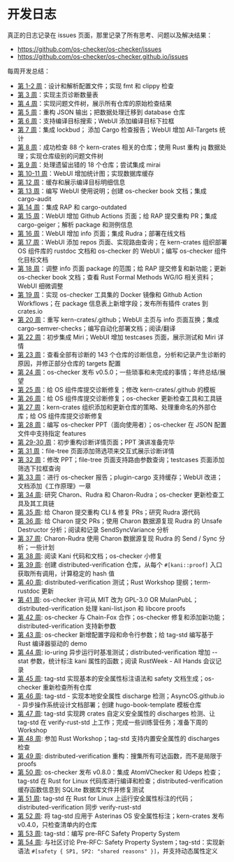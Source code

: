 # 开发日志

真正的日志记录在 issues 页面，那里记录了所有思考、问题以及解决结果：

* <https://github.com/os-checker/os-checker/issues>
* <https://github.com/os-checker/os-checker.github.io/issues>


每周开发总结：

- [第 1-2 周]：设计和解析配置文件；实现 fmt 和 clippy 检查
- [第 3 周]：实现主页诊断数量表
- [第 4 周]：实现问题文件树，展示所有仓库的原始检查结果
- [第 5 周]：重构 JSON 输出；把数据处理迁移到 database 仓库
- [第 6 周]：支持编译目标搜索；WebUI 添加编译目标下拉框
- [第 7 周]：集成 lockbud； 添加 Cargo 检查报告；WebUI 增加 All-Targets 统计
- [第 8 周]：成功检查 88 个 kern-crates 相关的仓库；使用 Rust 重构 jq 数据处理；实现仓库级别的问题文件树
- [第 9 周]：处理遗留出错的 18 个仓库；尝试集成 mirai
- [第 10-11 周]：WebUI 增加统计图；实现数据库缓存
- [第 12 周]：缓存和展示编译目标明细信息
- [第 13 周]：编写 WebUI 使用说明；创建 os-checker book 文档；集成 cargo-audit
- [第 14 周]：集成 RAP 和 cargo-outdated
- [第 15 周]：WebUI 增加 Github Actions 页面；给 RAP 提交重构 PR；集成 cargo-geiger；解析 package 和测例信息
- [第 16 周]：WebUI 增加 info 页面；集成 Rudra；部署在线文档
- [第 17 周]：WebUI 添加 repos 页面、实现路由查询；在 kern-crates 组织部署 OS 组件库的 rustdoc 文档和 os-checker 的 WebUI；编写 os-checker 组件化目标文档
- [第 18 周]：调整 info 页面 package 的范围；给 RAP 提交修复和新功能；更新 os-checker book 文档；查看 Rust Formal Methods WG/IG 相关资料；WebUI 细微调整
- [第 19 周]：实现 os-checker 工具集的 Docker 镜像和 Github Action Workflows；在 package 信息表上新增字段；发布所有插件 crates 到 crates.io
- [第 20 周]：重写 kern-crates/.github；WebUI 主页与 info 页面互换；集成 cargo-semver-checks；编写自动化部署文档；阅读/翻译
- [第 22 周]：初步集成 Miri；WebUI 增加 testcases 页面，展示测试和 Miri 详情
- [第 23 周]：查看全部有诊断的 143 个仓库的诊断信息，分析和记录产生诊断的原因，并修正部分仓库的 targets 配置
- [第 24 周]：os-checker 发布 v0.5.0；一些琐事和未完成的事情；年终总结/展望
- [第 25 周]：给 OS 组件库提交诊断修复；修改 kern-crates/.github 的模板
- [第 26 周]：给 OS 组件库提交诊断修复；os-checker 更新检查工具和工具链
- [第 27 周]：kern-crates 组织添加和更新仓库的策略、处理重命名的外部仓库；给 OS 组件库提交诊断修复
- [第 28 周]：编写 os-checker PPT（面向使用者）；os-checker 在 JSON 配置文件中支持指定 features
- [第 29-30 周]：初步重构诊断详情页面；PPT 演讲准备完毕
- [第 31 周]：file-tree 页面添加筛选项来交互式展示诊断详情
- [第 32 周]：修改 PPT；file-tree 页面支持路由参数查询；testcases 页面添加筛选下拉框查询
- [第 33 周]：进行 os-checker 报告；plugin-cargo 支持缓存；WebUI 改进；文档添加《工作原理》一章
- [第 34 周]: 研究 Charon、Rudra 和 Charon-Rudra；os-checker 更新检查工具及其工具链
- [第 35 周]: 给 Charon 提交重构 CLI & 修复 PRs；研究 Rudra 源代码
- [第 36 周]: 给 Charon 提交 PRs；使用 Charon 数据源复现 Rudra 的 Unsafe Destructor 分析；阅读和记录 SendSyncVariance 分析
- [第 37 周]: Charon-Rudra 使用 Charon 数据源复现 Rudra 的 Send / Sync 分析；一些计划
- [第 38 周]: 阅读 Kani 代码和文档；os-checker 小修复
- [第 39 周]: 创建 distributed-verification 仓库，从每个 `#[kani::proof]` 入口获取所有调用，计算稳定的 hash 值
- [第 40 周]: distributed-verification 测试；Rust Workshop 提纲；term-rustdoc 更新
- [第 41 周]: os-checker 许可从 MIT 改为 GPL-3.0 OR MulanPubL；distributed-verification 处理 kani-list.json 和 libcore proofs
- [第 42 周]: os-checker 与 Chain-Fox 合作；os-checker 修复和添加新功能；distributed-verification 支持新参数
- [第 43 周]: os-checker 新增配置字段和命令行参数；给 tag-std 编写基于 Rust 编译器驱动的 demo
- [第 44 周]: io-uring 异步运行时基准测试；distributed-verification 增加 --stat 参数，统计标注 kani 属性的函数；阅读 RustWeek - All Hands 会议记录
- [第 45 周]: tag-std 实现基本的安全属性标注语法和 safety 文档生成；os-checker 重新检查所有仓库
- [第 46 周]: tag-std - 实现本地安全属性 discharge 检测；AsyncOS.github.io - 异步操作系统设计文档部署；创建 hugo-book-template 模板仓库
- [第 47 周]: tag-std 实现跨 crates 自定义安全属性的 discharges 检测、让 tag-std 在 verify-rust-std 上工作；完成一些训练营任务；准备下周的 Workshop
- [第 48 周]: 参加 Rust Workshop；tag-std 支持内置安全属性的 discharges 检查
- [第 49 周]: distributed-verification 重构：搜集所有可达函数，而不是局限于 proofs
- [第 50 周]: os-checker 发布 v0.8.0：集成 AtomVChecker 和 Udeps 检查；tag-std 在 Rust for Linux 代码库进行编译和检查；distributed-verification 缓存函数信息到 SQLite 数据库文件并修复测试
- [第 51 周]: tag-std 在 Rust for Linux 上运行安全属性标注的代码；distributed-verification 同步 verify-rust-std
- [第 52 周]: 将 tag-std 应用于 Asterinas OS 安全属性标注；kern-crates 发布 v0.4.0，只检查清单内的仓库
- [第 53 周]: tag-std：编写 pre-RFC Safety Property System
- [第 54 周]: 与社区讨论 Pre-RFC: Safety Property System；tag-std：实现新语法 `#[safety { SP1, SP2: "shared reasons" }]`，并支持动态属性定义

[第 1-2 周]: https://github.com/os-checker/os-checker/blob/3fdf88db57403949f95c3034608481d64db80764/assets/development-logs.md
[第 3 周]: https://github.com/os-checker/os-checker/discussions/15
[第 4 周]: https://github.com/os-checker/os-checker/discussions/20
[第 5 周]: https://github.com/os-checker/os-checker/discussions/24
[第 6 周]: https://github.com/os-checker/os-checker/discussions/32
[第 7 周]: https://github.com/os-checker/os-checker/discussions/41
[第 8 周]: https://github.com/os-checker/os-checker/discussions/66
[第 9 周]: https://github.com/os-checker/os-checker/discussions/90
[第 10-11 周]: https://github.com/os-checker/os-checker/discussions/104
[第 12 周]: https://github.com/os-checker/os-checker/discussions/121
[第 13 周]: https://github.com/os-checker/os-checker/discussions/136
[第 14 周]: https://github.com/os-checker/os-checker/discussions/145
[第 15 周]: https://github.com/os-checker/os-checker/discussions/159
[第 16 周]: https://github.com/os-checker/os-checker/discussions/163
[第 17 周]: https://github.com/os-checker/os-checker/discussions/164
[第 18 周]: https://github.com/os-checker/os-checker/discussions/170
[第 19 周]: https://github.com/os-checker/os-checker/discussions/185
[第 20 周]: https://github.com/os-checker/os-checker/discussions/189
[第 22 周]: https://github.com/os-checker/os-checker/discussions/193
[第 23 周]: https://github.com/os-checker/os-checker/discussions/225
[第 24 周]: https://github.com/os-checker/os-checker/discussions/249
[第 25 周]: https://github.com/os-checker/os-checker/discussions/255
[第 26 周]: https://github.com/os-checker/os-checker/discussions/263
[第 27 周]: https://github.com/os-checker/os-checker/discussions/265
[第 28 周]: https://github.com/os-checker/os-checker/discussions/270
[第 29-30 周]: https://github.com/os-checker/os-checker/discussions/278
[第 31 周]: https://github.com/os-checker/os-checker/discussions/284
[第 32 周]: https://github.com/os-checker/os-checker/discussions/287
[第 33 周]: https://github.com/os-checker/os-checker/discussions/291
[第 34 周]: https://github.com/os-checker/os-checker/discussions/301
[第 35 周]: https://github.com/os-checker/os-checker/discussions/302
[第 36 周]: https://github.com/os-checker/os-checker/discussions/303
[第 37 周]: https://github.com/os-checker/os-checker/discussions/304
[第 38 周]: https://github.com/os-checker/os-checker/discussions/308
[第 39 周]: https://github.com/os-checker/os-checker/discussions/309
[第 40 周]: https://github.com/os-checker/os-checker/discussions/310
[第 41 周]: https://github.com/os-checker/os-checker/discussions/316
[第 42 周]: https://github.com/os-checker/os-checker/discussions/339
[第 43 周]: https://github.com/os-checker/os-checker/discussions/357
[第 44 周]: https://github.com/os-checker/os-checker/discussions/359
[第 45 周]: https://github.com/os-checker/os-checker/discussions/364
[第 46 周]: https://github.com/os-checker/os-checker/discussions/365
[第 47 周]: https://github.com/os-checker/os-checker/discussions/367
[第 48 周]: https://github.com/os-checker/os-checker/discussions/368
[第 49 周]: https://github.com/os-checker/os-checker/discussions/369
[第 50 周]: https://github.com/os-checker/os-checker/discussions/378
[第 51 周]: https://github.com/os-checker/os-checker/discussions/379
[第 52 周]: https://github.com/os-checker/os-checker/discussions/381
[第 53 周]: https://github.com/os-checker/os-checker/discussions/382
[第 54 周]: https://github.com/os-checker/os-checker/discussions/383
